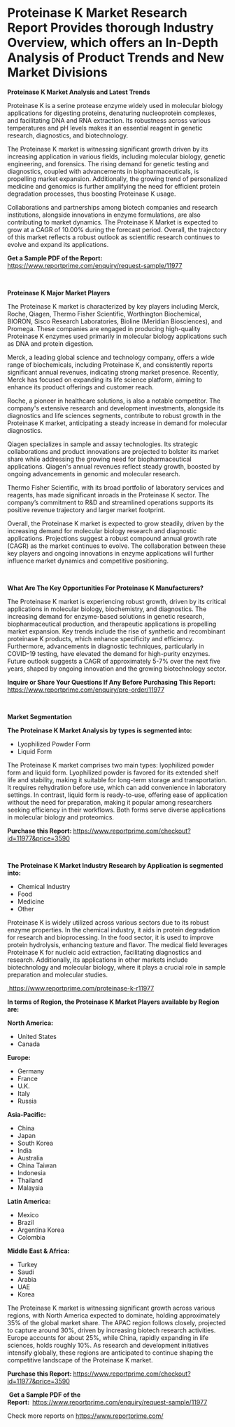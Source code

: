 <p><h1>Proteinase K Market Research Report Provides thorough Industry Overview, which offers an In-Depth Analysis of Product Trends and New Market Divisions</h1></p><p><strong>Proteinase K Market Analysis and Latest Trends</strong></p>
<p><p>Proteinase K is a serine protease enzyme widely used in molecular biology applications for digesting proteins, denaturing nucleoprotein complexes, and facilitating DNA and RNA extraction. Its robustness across various temperatures and pH levels makes it an essential reagent in genetic research, diagnostics, and biotechnology.</p><p>The Proteinase K market is witnessing significant growth driven by its increasing application in various fields, including molecular biology, genetic engineering, and forensics. The rising demand for genetic testing and diagnostics, coupled with advancements in biopharmaceuticals, is propelling market expansion. Additionally, the growing trend of personalized medicine and genomics is further amplifying the need for efficient protein degradation processes, thus boosting Proteinase K usage.</p><p>Collaborations and partnerships among biotech companies and research institutions, alongside innovations in enzyme formulations, are also contributing to market dynamics. The Proteinase K Market is expected to grow at a CAGR of 10.00% during the forecast period. Overall, the trajectory of this market reflects a robust outlook as scientific research continues to evolve and expand its applications.</p></p>
<p><strong>Get a Sample PDF of the Report:&nbsp;</strong> <a href="https://www.reportprime.com/enquiry/request-sample/11977?utm_campaign=2013&utm_medium=2&utm_source=Github&utm_content=ia&utm_term=17032025&utm_id=proteinase-k">https://www.reportprime.com/enquiry/request-sample/11977</a></p>
<p>&nbsp;</p>
<p><strong>Proteinase K Major Market Players</strong></p>
<p><p>The Proteinase K market is characterized by key players including Merck, Roche, Qiagen, Thermo Fisher Scientific, Worthington Biochemical, BIORON, Sisco Research Laboratories, Bioline (Meridian Biosciences), and Promega. These companies are engaged in producing high-quality Proteinase K enzymes used primarily in molecular biology applications such as DNA and protein digestion.</p><p>Merck, a leading global science and technology company, offers a wide range of biochemicals, including Proteinase K, and consistently reports significant annual revenues, indicating strong market presence. Recently, Merck has focused on expanding its life science platform, aiming to enhance its product offerings and customer reach.</p><p>Roche, a pioneer in healthcare solutions, is also a notable competitor. The company's extensive research and development investments, alongside its diagnostics and life sciences segments, contribute to robust growth in the Proteinase K market, anticipating a steady increase in demand for molecular diagnostics.</p><p>Qiagen specializes in sample and assay technologies. Its strategic collaborations and product innovations are projected to bolster its market share while addressing the growing need for biopharmaceutical applications. Qiagen's annual revenues reflect steady growth, boosted by ongoing advancements in genomic and molecular research.</p><p>Thermo Fisher Scientific, with its broad portfolio of laboratory services and reagents, has made significant inroads in the Proteinase K sector. The company’s commitment to R&D and streamlined operations supports its positive revenue trajectory and larger market footprint.</p><p>Overall, the Proteinase K market is expected to grow steadily, driven by the increasing demand for molecular biology research and diagnostic applications. Projections suggest a robust compound annual growth rate (CAGR) as the market continues to evolve. The collaboration between these key players and ongoing innovations in enzyme applications will further influence market dynamics and competitive positioning.</p></p>
<p>&nbsp;</p>
<p><strong>What Are The Key Opportunities For Proteinase K Manufacturers?</strong></p>
<p><p>The Proteinase K market is experiencing robust growth, driven by its critical applications in molecular biology, biochemistry, and diagnostics. The increasing demand for enzyme-based solutions in genetic research, biopharmaceutical production, and therapeutic applications is propelling market expansion. Key trends include the rise of synthetic and recombinant proteinase K products, which enhance specificity and efficiency. Furthermore, advancements in diagnostic techniques, particularly in COVID-19 testing, have elevated the demand for high-purity enzymes. Future outlook suggests a CAGR of approximately 5-7% over the next five years, shaped by ongoing innovation and the growing biotechnology sector.</p></p>
<p><strong>Inquire or Share Your Questions If Any Before Purchasing This Report:</strong> <a href="https://www.reportprime.com/enquiry/pre-order/11977?utm_campaign=2013&utm_medium=2&utm_source=Github&utm_content=ia&utm_term=17032025&utm_id=proteinase-k">https://www.reportprime.com/enquiry/pre-order/11977</a></p>
<p>&nbsp;</p>
<p><strong>Market Segmentation</strong></p>
<p><strong>The Proteinase K Market Analysis by types is segmented into:</strong></p>
<p><ul><li>Lyophilized Powder Form</li><li>Liquid Form</li></ul></p>
<p><p>The Proteinase K market comprises two main types: lyophilized powder form and liquid form. Lyophilized powder is favored for its extended shelf life and stability, making it suitable for long-term storage and transportation. It requires rehydration before use, which can add convenience in laboratory settings. In contrast, liquid form is ready-to-use, offering ease of application without the need for preparation, making it popular among researchers seeking efficiency in their workflows. Both forms serve diverse applications in molecular biology and proteomics.</p></p>
<p><strong>Purchase this Report:&nbsp;</strong><a href="https://www.reportprime.com/checkout?id=11977&price=3590&utm_campaign=2013&utm_medium=2&utm_source=Github&utm_content=ia&utm_term=17032025&utm_id=proteinase-k">https://www.reportprime.com/checkout?id=11977&price=3590</a></p>
<p>&nbsp;</p>
<p><strong>The Proteinase K Market Industry Research by Application is segmented into:</strong></p>
<p><ul><li>Chemical Industry</li><li>Food</li><li>Medicine</li><li>Other</li></ul></p>
<p><p>Proteinase K is widely utilized across various sectors due to its robust enzyme properties. In the chemical industry, it aids in protein degradation for research and bioprocessing. In the food sector, it is used to improve protein hydrolysis, enhancing texture and flavor. The medical field leverages Proteinase K for nucleic acid extraction, facilitating diagnostics and research. Additionally, its applications in other markets include biotechnology and molecular biology, where it plays a crucial role in sample preparation and molecular studies.</p></p>
<p><a href="https://www.reportprime.com/proteinase-k-r11977?utm_campaign=2013&utm_medium=2&utm_source=Github&utm_content=ia&utm_term=17032025&utm_id=proteinase-k">&nbsp;https://www.reportprime.com/proteinase-k-r11977</a></p>
<p><strong>In terms of Region, the Proteinase K Market Players available by Region are:</strong></p>
<p>
    <p> <strong> North America: </strong>
        <ul>
            <li>United States</li>
            <li>Canada</li>
        </ul>
        </p> 
    <p> <strong> Europe: </strong>
        <ul>
            <li>Germany</li>
            <li>France</li>
            <li>U.K.</li>
            <li>Italy</li>
            <li>Russia</li>
        </ul>
        </p> 
    <p> <strong> Asia-Pacific: </strong>
        <ul>
            <li>China</li>
            <li>Japan</li>
            <li>South Korea</li>
            <li>India</li>
            <li>Australia</li>
            <li>China Taiwan</li>
            <li>Indonesia</li>
            <li>Thailand</li>
            <li>Malaysia</li>
        </ul>
        </p> 
    <p> <strong> Latin America: </strong>
        <ul>
            <li>Mexico</li>
            <li>Brazil</li>
            <li>Argentina Korea</li>
            <li>Colombia</li>
        </ul>
        </p> 
    <p> <strong> Middle East & Africa: </strong>
        <ul>
            <li>Turkey</li>
            <li>Saudi</li>
            <li>Arabia</li>
            <li>UAE</li>
            <li>Korea</li>
        </ul>
    </p>
    </p>
<p><p>The Proteinase K market is witnessing significant growth across various regions, with North America expected to dominate, holding approximately 35% of the global market share. The APAC region follows closely, projected to capture around 30%, driven by increasing biotech research activities. Europe accounts for about 25%, while China, rapidly expanding in life sciences, holds roughly 10%. As research and development initiatives intensify globally, these regions are anticipated to continue shaping the competitive landscape of the Proteinase K market.</p></p>
<p><strong>Purchase this Report: </strong><a href="https://www.reportprime.com/checkout?id=11977&price=3590&utm_campaign=2013&utm_medium=2&utm_source=Github&utm_content=ia&utm_term=17032025&utm_id=proteinase-k">https://www.reportprime.com/checkout?id=11977&price=3590</a></p>
<p>&nbsp;<strong>Get a Sample PDF of the Report:&nbsp;&nbsp;</strong><a href="https://www.reportprime.com/enquiry/request-sample/11977?utm_campaign=2013&utm_medium=2&utm_source=Github&utm_content=ia&utm_term=17032025&utm_id=proteinase-k">https://www.reportprime.com/enquiry/request-sample/11977</a></p>
<p><strong></strong></p>
<p>Check more reports on <a href="https://www.reportprime.com/?utm_campaign=2013&utm_medium=2&utm_source=Github&utm_content=ia&utm_term=17032025&utm_id=proteinase-k">https://www.reportprime.com/</a></p>